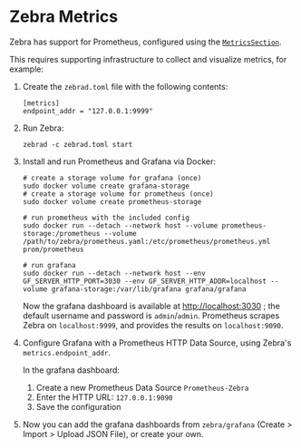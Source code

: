 # Zebra Metrics

Zebra has support for Prometheus, configured using the [`MetricsSection`][metrics_section].

This requires supporting infrastructure to collect and visualize metrics, for example:

1. Create the `zebrad.toml` file with the following contents:
   ```
   [metrics]
   endpoint_addr = "127.0.0.1:9999"
   ```

2. Run Zebra:
   ```
   zebrad -c zebrad.toml start
   ```

3. Install and run Prometheus and Grafana via Docker:

   ```
   # create a storage volume for grafana (once)
   sudo docker volume create grafana-storage
   # create a storage volume for prometheus (once)
   sudo docker volume create prometheus-storage

   # run prometheus with the included config
   sudo docker run --detach --network host --volume prometheus-storage:/prometheus --volume /path/to/zebra/prometheus.yaml:/etc/prometheus/prometheus.yml  prom/prometheus

   # run grafana
   sudo docker run --detach --network host --env GF_SERVER_HTTP_PORT=3030 --env GF_SERVER_HTTP_ADDR=localhost --volume grafana-storage:/var/lib/grafana grafana/grafana
   ```

   Now the grafana dashboard is available at [http://localhost:3030](http://localhost:3030) ; the default username and password is `admin`/`admin`.
   Prometheus scrapes Zebra on `localhost:9999`, and provides the results on `localhost:9090`.

4. Configure Grafana with a Prometheus HTTP Data Source, using Zebra's `metrics.endpoint_addr`.

   In the grafana dashboard:
   1. Create a new Prometheus Data Source `Prometheus-Zebra`
   2. Enter the HTTP URL: `127.0.0.1:9090`
   3. Save the configuration

5. Now you can add the grafana dashboards from `zebra/grafana` (Create > Import > Upload JSON File), or create your own.

[metrics_section]: https://doc.zebra.zfnd.org/zebrad/config/struct.MetricsSection.html
